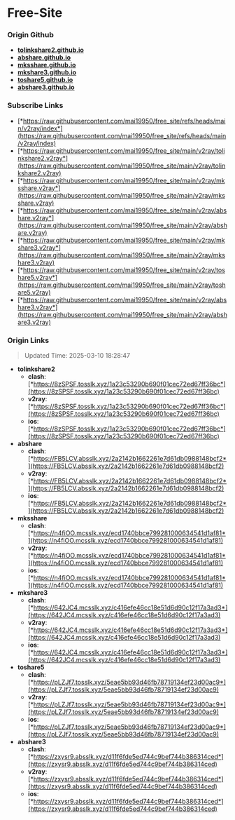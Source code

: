 # Free-Site

### Origin Github

- [**tolinkshare2.github.io**](https://github.com/tolinkshare2/tolinkshare2.github.io)
- [**abshare.github.io**](https://github.com/abshare/abshare.github.io)
- [**mksshare.github.io**](https://github.com/mksshare/mksshare.github.io)
- [**mkshare3.github.io**](https://github.com/mkshare3/mkshare3.github.io)
- [**toshare5.github.io**](https://github.com/toshare5/toshare5.github.io)
- [**abshare3.github.io**](https://github.com/abshare3/abshare3.github.io)

### Subscribe Links

- [*https://raw.githubusercontent.com/mai19950/free_site/refs/heads/main/v2ray/index*](https://raw.githubusercontent.com/mai19950/free_site/refs/heads/main/v2ray/index)
- [*https://raw.githubusercontent.com/mai19950/free_site/main/v2ray/tolinkshare2.v2ray*](https://raw.githubusercontent.com/mai19950/free_site/main/v2ray/tolinkshare2.v2ray)
- [*https://raw.githubusercontent.com/mai19950/free_site/main/v2ray/mksshare.v2ray*](https://raw.githubusercontent.com/mai19950/free_site/main/v2ray/mksshare.v2ray)
- [*https://raw.githubusercontent.com/mai19950/free_site/main/v2ray/abshare.v2ray*](https://raw.githubusercontent.com/mai19950/free_site/main/v2ray/abshare.v2ray)
- [*https://raw.githubusercontent.com/mai19950/free_site/main/v2ray/mkshare3.v2ray*](https://raw.githubusercontent.com/mai19950/free_site/main/v2ray/mkshare3.v2ray)
- [*https://raw.githubusercontent.com/mai19950/free_site/main/v2ray/toshare5.v2ray*](https://raw.githubusercontent.com/mai19950/free_site/main/v2ray/toshare5.v2ray)
- [*https://raw.githubusercontent.com/mai19950/free_site/main/v2ray/abshare3.v2ray*](https://raw.githubusercontent.com/mai19950/free_site/main/v2ray/abshare3.v2ray)

### Origin Links

> Updated Time: 2025-03-10 18:28:47

- **tolinkshare2**
  - **clash**: [*https://8zSPSF.tosslk.xyz/1a23c53290b690f01cec72ed67ff36bc*](https://8zSPSF.tosslk.xyz/1a23c53290b690f01cec72ed67ff36bc)
  - **v2ray**: [*https://8zSPSF.tosslk.xyz/1a23c53290b690f01cec72ed67ff36bc*](https://8zSPSF.tosslk.xyz/1a23c53290b690f01cec72ed67ff36bc)
  - **ios**: [*https://8zSPSF.tosslk.xyz/1a23c53290b690f01cec72ed67ff36bc*](https://8zSPSF.tosslk.xyz/1a23c53290b690f01cec72ed67ff36bc)
- **abshare**
  - **clash**: [*https://FB5LCV.absslk.xyz/2a2142b1662261e7d61db0988148bcf2*](https://FB5LCV.absslk.xyz/2a2142b1662261e7d61db0988148bcf2)
  - **v2ray**: [*https://FB5LCV.absslk.xyz/2a2142b1662261e7d61db0988148bcf2*](https://FB5LCV.absslk.xyz/2a2142b1662261e7d61db0988148bcf2)
  - **ios**: [*https://FB5LCV.absslk.xyz/2a2142b1662261e7d61db0988148bcf2*](https://FB5LCV.absslk.xyz/2a2142b1662261e7d61db0988148bcf2)
- **mksshare**
  - **clash**: [*https://n4fiOO.mcsslk.xyz/ecd1740bbce799281000634541d1af81*](https://n4fiOO.mcsslk.xyz/ecd1740bbce799281000634541d1af81)
  - **v2ray**: [*https://n4fiOO.mcsslk.xyz/ecd1740bbce799281000634541d1af81*](https://n4fiOO.mcsslk.xyz/ecd1740bbce799281000634541d1af81)
  - **ios**: [*https://n4fiOO.mcsslk.xyz/ecd1740bbce799281000634541d1af81*](https://n4fiOO.mcsslk.xyz/ecd1740bbce799281000634541d1af81)
- **mkshare3**
  - **clash**: [*https://642JC4.mcsslk.xyz/c416efe46cc18e51d6d90c12f17a3ad3*](https://642JC4.mcsslk.xyz/c416efe46cc18e51d6d90c12f17a3ad3)
  - **v2ray**: [*https://642JC4.mcsslk.xyz/c416efe46cc18e51d6d90c12f17a3ad3*](https://642JC4.mcsslk.xyz/c416efe46cc18e51d6d90c12f17a3ad3)
  - **ios**: [*https://642JC4.mcsslk.xyz/c416efe46cc18e51d6d90c12f17a3ad3*](https://642JC4.mcsslk.xyz/c416efe46cc18e51d6d90c12f17a3ad3)
- **toshare5**
  - **clash**: [*https://pLZJf7.tosslk.xyz/5eae5bb93d46fb78719134ef23d00ac9*](https://pLZJf7.tosslk.xyz/5eae5bb93d46fb78719134ef23d00ac9)
  - **v2ray**: [*https://pLZJf7.tosslk.xyz/5eae5bb93d46fb78719134ef23d00ac9*](https://pLZJf7.tosslk.xyz/5eae5bb93d46fb78719134ef23d00ac9)
  - **ios**: [*https://pLZJf7.tosslk.xyz/5eae5bb93d46fb78719134ef23d00ac9*](https://pLZJf7.tosslk.xyz/5eae5bb93d46fb78719134ef23d00ac9)
- **abshare3**
  - **clash**: [*https://zxysr9.absslk.xyz/d11f6fde5ed744c9bef744b386314ced*](https://zxysr9.absslk.xyz/d11f6fde5ed744c9bef744b386314ced)
  - **v2ray**: [*https://zxysr9.absslk.xyz/d11f6fde5ed744c9bef744b386314ced*](https://zxysr9.absslk.xyz/d11f6fde5ed744c9bef744b386314ced)
  - **ios**: [*https://zxysr9.absslk.xyz/d11f6fde5ed744c9bef744b386314ced*](https://zxysr9.absslk.xyz/d11f6fde5ed744c9bef744b386314ced)
